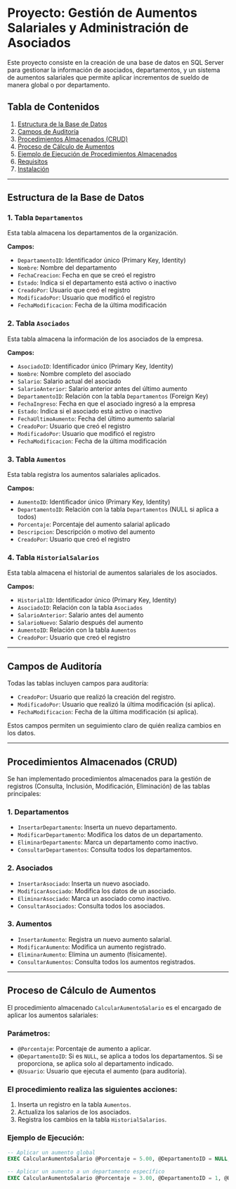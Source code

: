 # Proyecto: Gestión de Aumentos Salariales y Administración de Asociados

Este proyecto consiste en la creación de una base de datos en SQL Server para gestionar la información de asociados, departamentos, y un sistema de aumentos salariales que permite aplicar incrementos de sueldo de manera global o por departamento.

## Tabla de Contenidos

1. [Estructura de la Base de Datos](#estructura-de-la-base-de-datos)
2. [Campos de Auditoría](#campos-de-auditoría)
3. [Procedimientos Almacenados (CRUD)](#procedimientos-almacenados-crud)
4. [Proceso de Cálculo de Aumentos](#proceso-de-cálculo-de-aumentos)
5. [Ejemplo de Ejecución de Procedimientos Almacenados](#ejemplo-de-ejecución-de-procedimientos-almacenados)
6. [Requisitos](#requisitos)
7. [Instalación](#instalación)

---

## Estructura de la Base de Datos

### 1. **Tabla `Departamentos`**
Esta tabla almacena los departamentos de la organización.

**Campos:**
- `DepartamentoID`: Identificador único (Primary Key, Identity)
- `Nombre`: Nombre del departamento
- `FechaCreacion`: Fecha en que se creó el registro
- `Estado`: Indica si el departamento está activo o inactivo
- `CreadoPor`: Usuario que creó el registro
- `ModificadoPor`: Usuario que modificó el registro
- `FechaModificacion`: Fecha de la última modificación

### 2. **Tabla `Asociados`**
Esta tabla almacena la información de los asociados de la empresa.

**Campos:**
- `AsociadoID`: Identificador único (Primary Key, Identity)
- `Nombre`: Nombre completo del asociado
- `Salario`: Salario actual del asociado
- `SalarioAnterior`: Salario anterior antes del último aumento
- `DepartamentoID`: Relación con la tabla `Departamentos` (Foreign Key)
- `FechaIngreso`: Fecha en que el asociado ingresó a la empresa
- `Estado`: Indica si el asociado está activo o inactivo
- `FechaUltimoAumento`: Fecha del último aumento salarial
- `CreadoPor`: Usuario que creó el registro
- `ModificadoPor`: Usuario que modificó el registro
- `FechaModificacion`: Fecha de la última modificación

### 3. **Tabla `Aumentos`**
Esta tabla registra los aumentos salariales aplicados.

**Campos:**
- `AumentoID`: Identificador único (Primary Key, Identity)
- `DepartamentoID`: Relación con la tabla `Departamentos` (NULL si aplica a todos)
- `Porcentaje`: Porcentaje del aumento salarial aplicado
- `Descripcion`: Descripción o motivo del aumento
- `CreadoPor`: Usuario que creó el registro

### 4. **Tabla `HistorialSalarios`**
Esta tabla almacena el historial de aumentos salariales de los asociados.

**Campos:**
- `HistorialID`: Identificador único (Primary Key, Identity)
- `AsociadoID`: Relación con la tabla `Asociados`
- `SalarioAnterior`: Salario antes del aumento
- `SalarioNuevo`: Salario después del aumento
- `AumentoID`: Relación con la tabla `Aumentos`
- `CreadoPor`: Usuario que creó el registro

---

## Campos de Auditoría

Todas las tablas incluyen campos para auditoría:
- `CreadoPor`: Usuario que realizó la creación del registro.
- `ModificadoPor`: Usuario que realizó la última modificación (si aplica).
- `FechaModificacion`: Fecha de la última modificación (si aplica).

Estos campos permiten un seguimiento claro de quién realiza cambios en los datos.

---

## Procedimientos Almacenados (CRUD)

Se han implementado procedimientos almacenados para la gestión de registros (Consulta, Inclusión, Modificación, Eliminación) de las tablas principales:

### 1. **Departamentos**
- `InsertarDepartamento`: Inserta un nuevo departamento.
- `ModificarDepartamento`: Modifica los datos de un departamento.
- `EliminarDepartamento`: Marca un departamento como inactivo.
- `ConsultarDepartamentos`: Consulta todos los departamentos.

### 2. **Asociados**
- `InsertarAsociado`: Inserta un nuevo asociado.
- `ModificarAsociado`: Modifica los datos de un asociado.
- `EliminarAsociado`: Marca un asociado como inactivo.
- `ConsultarAsociados`: Consulta todos los asociados.

### 3. **Aumentos**
- `InsertarAumento`: Registra un nuevo aumento salarial.
- `ModificarAumento`: Modifica un aumento registrado.
- `EliminarAumento`: Elimina un aumento (físicamente).
- `ConsultarAumentos`: Consulta todos los aumentos registrados.

---

## Proceso de Cálculo de Aumentos

El procedimiento almacenado `CalcularAumentoSalario` es el encargado de aplicar los aumentos salariales:

### Parámetros:

- `@Porcentaje`: Porcentaje de aumento a aplicar.
- `@DepartamentoID`: Si es `NULL`, se aplica a todos los departamentos. Si se proporciona, se aplica solo al departamento indicado.
- `@Usuario`: Usuario que ejecuta el aumento (para auditoría).

### El procedimiento realiza las siguientes acciones:

1. Inserta un registro en la tabla `Aumentos`.
2. Actualiza los salarios de los asociados.
3. Registra los cambios en la tabla `HistorialSalarios`.

### Ejemplo de Ejecución:

```sql
-- Aplicar un aumento global
EXEC CalcularAumentoSalario @Porcentaje = 5.00, @DepartamentoID = NULL, @Usuario = 'admin';

-- Aplicar un aumento a un departamento específico
EXEC CalcularAumentoSalario @Porcentaje = 3.00, @DepartamentoID = 1, @Usuario = 'admin';


